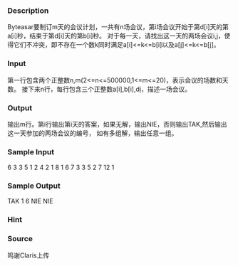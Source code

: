 
### Description
Byteasar要制订m天的会议计划，一共有n场会议，第i场会议开始于第d[i]天的第a[i]秒，结束于第d[i]天的第b[i]秒。
对于每一天，请找出这一天的两场会议i,j，使得它们不冲突，即不存在一个数k同时满足a[i]<=k<=b[i]以及a[j]<=k<=b[j]。


### Input
第一行包含两个正整数n,m(2<=n<=500000,1<=m<=20)，表示会议的场数和天数。
接下来n行，每行包含三个正整数a[i],b[i],d[i](1<=a[i]<b[i]<=80000000,1<=d[i]<=m)，描述一场会议。


### Output
输出m行。第i行输出第i天的答案，如果无解，输出NIE，否则输出TAK,然后输出这一天参加的两场会议的编号，
如有多组解，输出任意一组。


### Sample Input
6 3
3 5 1
2 4 2
1 8 1
6 7 3
3 5 2
7 12 1
### Sample Output
TAK 1 6
NIE
NIE
### Hint

### Source
鸣谢Claris上传